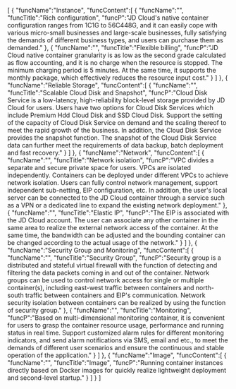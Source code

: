 [
	{
		"funcName":"Instance",
		"funcContent":[
			{
				"funcName":"",
				"funcTitle":"Rich configuration",
				"funcP":"JD Cloud's native container configuration ranges from 1C1G to 56C448G, and it can easily cope with various micro-small businesses and large-scale businesses, fully satisfying the demands of different business types, and users can purchase them as demanded."
			},
			{
				"funcName":"",
				"funcTitle":"Flexible billing",
				"funcP":"JD Cloud native container granularity is as low as the second grade calculated as flow accounting, and it is no charge when the resource is stopped. The minimum charging period is 5 minutes. At the same time, it supports the monthly package, which effectively reduces the resource input cost."
			}
		]
	},
	{
		"funcName":"Reliable Storage",
		"funcContent":[
			{
				"funcName":"",
				"funcTitle":"Scalable Cloud Disk and Snapshot",
				"funcP":"Cloud Disk Service is a low-latency, high-reliability block-level storage provided by JD Cloud for users. Users have two options for Cloud Disk Services which include Premium Hdd Cloud Disk and SSD Cloud Disk. Support the setting of the capacity of Cloud Disk Service on demand and the scaling thereof to meet the rapid growth of the business. In addition, the Cloud Disk Service provides the snapshot function. The snapshot of the Cloud Disk Service data can further meet the requirements of data backup, batch deployment and fast recovery."
			}
		]
	},
	{
		"funcName":"Network",
		"funcContent":[
			{
				"funcName":"",
				"funcTitle":"Network isolation",
				"funcP":"VPC divides a separate and secure private space for users. VPCs are isolated independently. Containers can be deployed under different VPCs to achieve network isolation. Users can fully control network management, support independent sub-netting, EIP configuration, etc. In addition, the user's local server can be connected to the JD Cloud container through a service such as a VPN or a dedicated line to expand the existing network deployment."
			},
			{
				"funcName":"",
				"funcTitle":"Elastic IP",
				"funcP":"The EIP is associated with the JD Cloud account. The user can associate any other container in the same area to realize the external network access of the container. At the same time, the bandwidth can be adjusted and the bounding container can be changed according to the actual usage of the network."
			}
		]
	},
	{
		"funcName":"Security Group and Monitoring",
		"funcContent":[
			{
				"funcName":"",
				"funcTitle":"Security Group",
				"funcP":"Security group is a distributed and stateful virtual firewall with the function of detecting and filtering the data packets coming in and out of the container. Network groups can be used to control network access for single or multiple container(s), including east-west traffic between containers and north-south traffic between containers and EIP's communication. Network security isolation between containers can be realized by using the function of security group."
			},
			{
				"funcName":"",
				"funcTitle":"Monitoring",
				"funcP":"Based on multi-dimensional monitoring container, it is convenient for users to grasp the container resource usage, performance and running status in real time. Support customized alarm rules for different monitoring indicators, and send alarm notifications via SMS, email and etc., to meet the demands of different user scenarios and ensure the continuous and stable operation of the application."
			}
		]
	},
	{
		"funcName":"Image",
		"funcContent":[
			{
				"funcName":"",
				"funcTitle":"Image",
				"funcP":"Running container instances directly based on Docker images for quickly realize lightweight deployment and second-level startup."
			}
		]
	}
]
